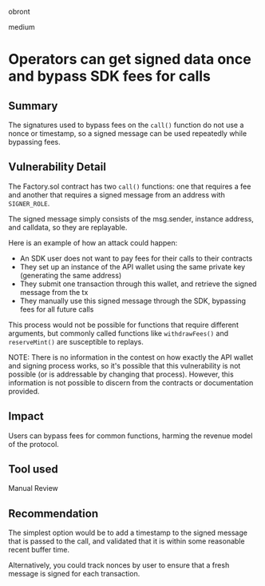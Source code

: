 obront

medium

# Operators can get signed data once and bypass SDK fees for calls

## Summary

 The signatures used to bypass fees on the `call()` function do not use a nonce or timestamp, so a signed message can be used repeatedly while bypassing fees.

## Vulnerability Detail

The Factory.sol contract has two `call()` functions: one that requires a fee and another that requires a signed message from an address with `SIGNER_ROLE`. 

The signed message simply consists of the msg.sender, instance address, and calldata, so they are replayable.

Here is an example of how an attack could happen:

- An SDK user does not want to pay fees for their calls to their contracts
- They set up an instance of the API wallet using the same private key (generating the same address)
- They submit one transaction through this wallet, and retrieve the signed message from the tx
- They manually use this signed message through the SDK, bypassing fees for all future calls

This process would not be possible for functions that require different arguments, but commonly called functions like `withdrawFees()` and `reserveMint()` are susceptible to replays.

NOTE: There is no information in the contest on how exactly the API wallet and signing process works, so it's possible that this vulnerability is not possible (or is addressable by changing that process). However, this information is not possible to discern from the contracts or documentation provided.

## Impact

Users can bypass fees for common functions, harming the revenue model of the protocol.

## Tool used

Manual Review

## Recommendation

The simplest option would be to add a timestamp to the signed message that is passed to the call, and validated that it is within some reasonable recent buffer time.

Alternatively, you could track nonces by user to ensure that a fresh message is signed for each transaction.